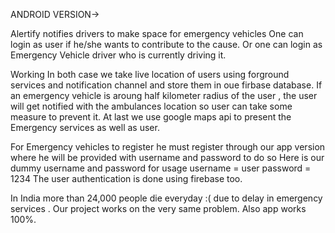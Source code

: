 ANDROID VERSION->

Alertify notifies drivers to make space for emergency vehicles
One can login as user if he/she wants to contribute to the cause. Or one can login as Emergency Vehicle driver who is currently driving it.

Working
In both case we take live location of users using forground services and notification channel and store them in oue firbase database.
If an emergency vehicle is aroung half kilometer radius of the user , the user will get notified with the ambulances location so user can take some measure to prevent it.
At last we use google maps api to present the Emergency services as well as user.

For Emergency vehicles to register he must register through our app version where he will be provided with username and password to do so
Here is our dummy username and password for usage
username = user
password = 1234
The user authentication is done using firebase too.

In India more than 24,000 people die everyday :( due to delay in emergency services . Our project works on the very same problem. 
Also app works 100%.
